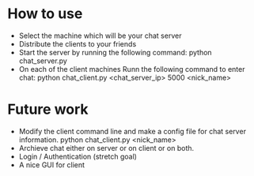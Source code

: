 # How to use

- Select the machine which will be your chat server
- Distribute the clients to your friends
- Start the server by running the following command:
    python chat_server.py
- On each of the client machines Runn the following command to enter chat:
    python chat_client.py <chat_server_ip> 5000 <nick_name>


# Future work

- Modify the client command line and make a config file for chat server information.
    python chat_client.py <nick_name>
- Archieve chat either on server or on client or on both.
- Login / Authentication (stretch goal)
- A nice GUI for client

